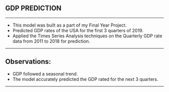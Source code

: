## GDP PREDICTION
--------------------------------
* This model was built as a part of my Final Year Project.
* Predicted GDP rates of the USA for the first 3 quarters of 2019.
* Applied the Times Series Analysis techniques on the Quarterly GDP rate data from 2011 to 2018 for prediction.
---------------------------------

## Observations:
* GDP followed a seasonal trend.
* The model accurately predicted the GDP rated for the next 3 quarters.
--------------------------
